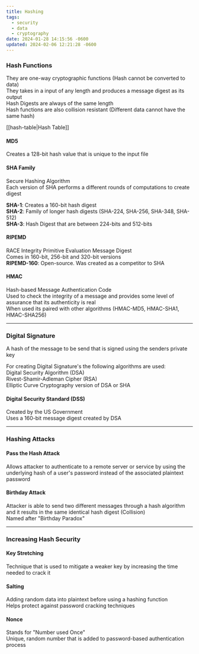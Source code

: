 ```yaml
---
title: Hashing
tags:
  - security
  - data
  - cryptography
date: 2024-01-28 14:15:56 -0600
updated: 2024-02-06 12:21:28 -0600
---
```


### Hash Functions
They are one-way cryptographic functions (Hash cannot be converted to data)  
They takes in a input of any length and produces a message digest as its output  
Hash Digests are always of the same length  
Hash functions are also collision resistant (Different data cannot have the same hash)

[[hash-table|Hash Table]]

#### MD5
Creates a 128-bit hash value that is unique to the input file

#### SHA Family
Secure Hashing Algorithm  
Each version of SHA performs a different rounds of computations to create digest 

**SHA-1**: Creates a 160-bit hash digest  
**SHA-2**: Family of longer hash digests (SHA-224, SHA-256, SHA-348, SHA-512)  
**SHA-3**: Hash Digest that are between 224-bits and 512-bits  

#### RIPEMD
RACE Integrity Primitive Evaluation Message Digest  
Comes in 160-bit, 256-bit and 320-bit versions  
**RIPEMD-160**: Open-source. Was created as a competitor to SHA

#### HMAC
Hash-based Message Authentication Code  
Used to check the integrity of a message and provides some level of assurance that its authenticity is real  
When used its paired with other algorithms (HMAC-MD5, HMAC-SHA1, HMAC-SHA256) 

---

### Digital Signature
A hash of the message to be send that is signed using the senders private key

For creating Digital Signature's the following algorithms are used:  
Digital Security Algorithm (DSA)  
Rivest-Shamir-Adleman Cipher (RSA)  
Elliptic Curve Cryptography version of DSA or SHA

#### Digital Security Standard (DSS)
Created by the US Government  
Uses a 160-bit message digest created by DSA

---

### Hashing Attacks

#### Pass the Hash Attack
Allows attacker to authenticate to a remote server or service by using the underlying hash of a user's password instead of the associated plaintext password  

#### Birthday Attack
Attacker is able to send two different messages through a hash algorithm and it results in the same identical hash digest (Collision)  
Named after "Birthday Paradox"

---

### Increasing Hash Security

#### Key Stretching
Technique that is used to mitigate a weaker key by increasing the time needed to crack it  

#### Salting
Adding random data into plaintext before using a hashing function  
Helps protect against password cracking techniques  

#### Nonce
Stands for "Number used Once"  
Unique, random number that is added to password-based authentication process
